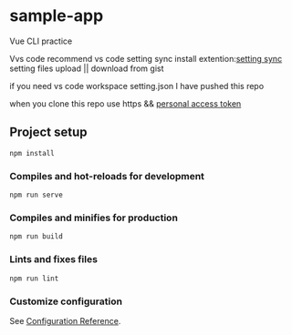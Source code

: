 # sample-app

Vue CLI practice

Vvs code recommend
vs code setting sync
install extention:[setting sync](https://marketplace.visualstudio.com/items?itemName=Shan.code-settings-sync)
setting files upload || download from gist

if you need vs code workspace setting.json
I have pushed this repo

when you clone this repo
use https && [personal access token](https://github.com/settings/tokens)

## Project setup

```
npm install
```

### Compiles and hot-reloads for development

```
npm run serve
```

### Compiles and minifies for production

```
npm run build
```

### Lints and fixes files

```
npm run lint
```

### Customize configuration

See [Configuration Reference](https://cli.vuejs.org/config/).
